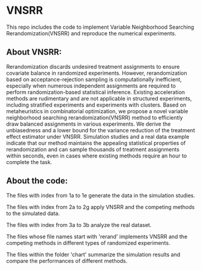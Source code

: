 # VNSRR
This repo includes the code to implement Variable Neighborhood Searching Rerandomization(VNSRR) and reproduce the numerical experiments.

## About VNSRR: 
Rerandomization discards undesired treatment assignments to ensure covariate balance in randomized experiments. However, rerandomization based on acceptance-rejection sampling is computationally inefficient, especially when numerous independent assignments are required to perform randomization-based statistical inference. Existing acceleration methods are rudimentary and are not applicable in structured experiments, including stratified experiments and experiments with clusters. Based on metaheuristics in combinatorial optimization, we propose a novel variable neighborhood searching rerandomization(VNSRR) method to efficiently draw balanced assignments in various experiments. We derive the unbiasedness and a lower bound for the variance reduction of the treatment effect estimator under VNSRR. Simulation studies and a real data example indicate that our method maintains the appealing statistical properties of rerandomization and can sample thousands of treatment assignments within seconds, even in cases where existing methods require an hour to complete the task.

## About the code:
The files with index from 1a to 1e generate the data in the simulation studies.

The files with index from 2a to 2g apply VNSRR and the competing methods to the simulated data.

The files with index from 3a to 3b analyze the real dataset.

The files whose file names start with 'rerand' implements VNSRR and the competing methods in different types of randomized experiments.

The files within the folder 'chart' summarize the simulation results and compare the performances of different methods.
